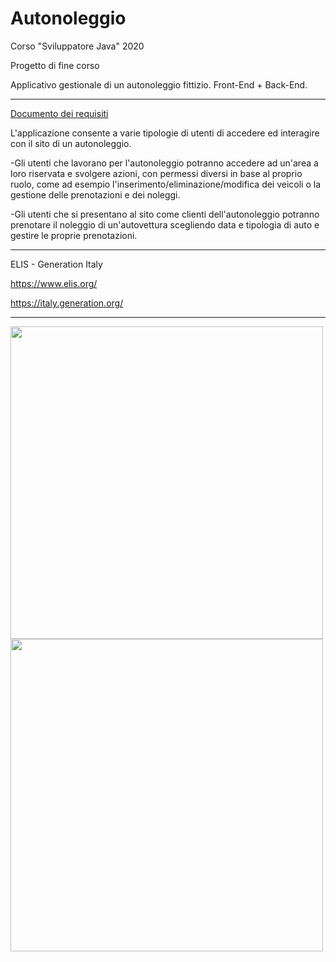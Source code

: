 # Autonoleggio

Corso "Sviluppatore Java" 2020 

Progetto di fine corso 

Applicativo gestionale di un autonoleggio fittizio.
Front-End + Back-End.

-----

[Documento dei requisiti](https://github.com/glg-23/ELIS_Autonoleggio/blob/main/Documenti/Documento%20dei%20requisiti.docx)

L'applicazione consente a varie tipologie di utenti di accedere ed interagire con il sito di un autonoleggio.

-Gli utenti che lavorano per l'autonoleggio potranno accedere ad un'area a loro riservata e svolgere azioni, con permessi diversi in base al proprio ruolo, come ad esempio l'inserimento/eliminazione/modifica dei veicoli o la gestione delle prenotazioni e dei noleggi.

-Gli utenti che si presentano al sito come clienti dell'autonoleggio potranno prenotare il noleggio di un'autovettura scegliendo data e tipologia di auto e gestire le proprie prenotazioni.

-----

ELIS - Generation Italy

https://www.elis.org/

https://italy.generation.org/

-----

<img src="https://github.com/glg-23/ELIS_Autonoleggio/blob/main/Documenti/GENERATION%20Italy%20Java%20Developer%20-%20D'Antimi%20Gianluigi.jpg" width="500px"/> <img src="https://github.com/glg-23/ELIS_Autonoleggio/blob/main/Documenti/ORACLE%20Award%20of%20Completion%20Java%20SE8%20-%20D'Antimi%20Gianluigi.jpg" height="500px"/>
